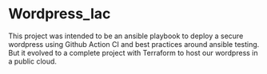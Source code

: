 Wordpress_Iac
=========

This project was intended to be an ansible playbook to deploy a secure wordpress using Github Action CI and best practices around ansible testing.
But it evolved to a complete project with Terraform to host our wordpress in a public cloud.

